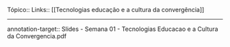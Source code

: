 Tópico::
Links:: [[Tecnologias educação e a cultura da convergência]]

---

annotation-target:: Slides - Semana 01 - Tecnologias Educacao e a Cultura da Convergencia.pdf